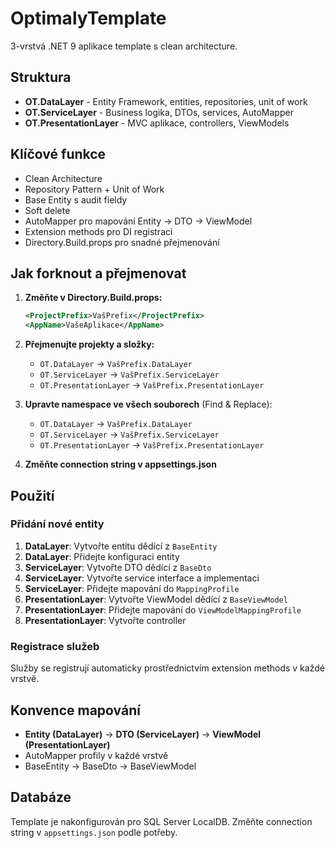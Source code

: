 # OptimalyTemplate

3-vrstvá .NET 9 aplikace template s clean architecture.

## Struktura

- **OT.DataLayer** - Entity Framework, entities, repositories, unit of work
- **OT.ServiceLayer** - Business logika, DTOs, services, AutoMapper
- **OT.PresentationLayer** - MVC aplikace, controllers, ViewModels

## Klíčové funkce

- Clean Architecture
- Repository Pattern + Unit of Work
- Base Entity s audit fieldy
- Soft delete
- AutoMapper pro mapování Entity → DTO → ViewModel
- Extension methods pro DI registraci
- Directory.Build.props pro snadné přejmenování

## Jak forknout a přejmenovat

1. **Změňte v Directory.Build.props:**
   ```xml
   <ProjectPrefix>VašPrefix</ProjectPrefix>
   <AppName>VašeAplikace</AppName>
   ```

2. **Přejmenujte projekty a složky:**
   - `OT.DataLayer` → `VašPrefix.DataLayer`
   - `OT.ServiceLayer` → `VašPrefix.ServiceLayer` 
   - `OT.PresentationLayer` → `VašPrefix.PresentationLayer`

3. **Upravte namespace ve všech souborech** (Find & Replace):
   - `OT.DataLayer` → `VašPrefix.DataLayer`
   - `OT.ServiceLayer` → `VašPrefix.ServiceLayer`
   - `OT.PresentationLayer` → `VašPrefix.PresentationLayer`

4. **Změňte connection string v appsettings.json**

## Použití

### Přidání nové entity

1. **DataLayer**: Vytvořte entitu dědící z `BaseEntity`
2. **DataLayer**: Přidejte konfiguraci entity
3. **ServiceLayer**: Vytvořte DTO dědící z `BaseDto`
4. **ServiceLayer**: Vytvořte service interface a implementaci
5. **ServiceLayer**: Přidejte mapování do `MappingProfile`
6. **PresentationLayer**: Vytvořte ViewModel dědící z `BaseViewModel`
7. **PresentationLayer**: Přidejte mapování do `ViewModelMappingProfile`
8. **PresentationLayer**: Vytvořte controller

### Registrace služeb

Služby se registrují automaticky prostřednictvím extension methods v každé vrstvě.

## Konvence mapování

- **Entity (DataLayer)** → **DTO (ServiceLayer)** → **ViewModel (PresentationLayer)**
- AutoMapper profily v každé vrstvě
- BaseEntity → BaseDto → BaseViewModel

## Databáze

Template je nakonfigurován pro SQL Server LocalDB. Změňte connection string v `appsettings.json` podle potřeby.